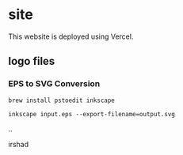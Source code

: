# site

This website is deployed using Vercel.

## logo files

### EPS to SVG Conversion

```shell
brew install pstoedit inkscape
```

```shell
inkscape input.eps --export-filename=output.svg
```
..

irshad
